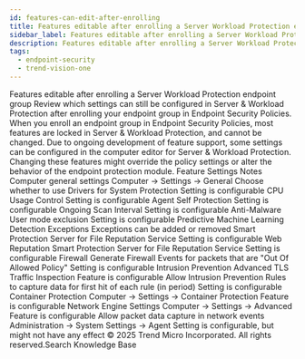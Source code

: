 ```yaml
---
id: features-can-edit-after-enrolling
title: Features editable after enrolling a Server Workload Protection endpoint group
sidebar_label: Features editable after enrolling a Server Workload Protection endpoint group
description: Features editable after enrolling a Server Workload Protection endpoint group
tags:
  - endpoint-security
  - trend-vision-one
---
```


 Features editable after enrolling a Server Workload Protection endpoint group Review which settings can still be configured in Server & Workload Protection after enrolling your endpoint group in Endpoint Security Policies. When you enroll an endpoint group in Endpoint Security Policies, most features are locked in Server & Workload Protection, and cannot be changed. Due to ongoing development of feature support, some settings can be configured in the computer editor for Server & Workload Protection. Changing these features might override the policy settings or alter the behavior of the endpoint protection module. Feature Settings Notes Computer general settings Computer → Settings → General Choose whether to use Drivers for System Protection Setting is configurable CPU Usage Control Setting is configurable Agent Self Protection Setting is configurable Ongoing Scan Interval Setting is configurable Anti-Malware User mode exclusion Setting is configurable Predictive Machine Learning Detection Exceptions Exceptions can be added or removed Smart Protection Server for File Reputation Service Setting is configurable Web Reputation Smart Protection Server for File Reputation Service Setting is configurable Firewall Generate Firewall Events for packets that are "Out Of Allowed Policy" Setting is configurable Intrusion Prevention Advanced TLS Traffic Inspection Feature is configurable Allow Intrusion Prevention Rules to capture data for first hit of each rule (in period) Setting is configurable Container Protection Computer → Settings → Container Protection Feature is configurable Network Engine Settings Computer → Settings → Advanced Feature is configurable Allow packet data capture in network events Administration → System Settings → Agent Setting is configurable, but might not have any effect © 2025 Trend Micro Incorporated. All rights reserved.Search Knowledge Base